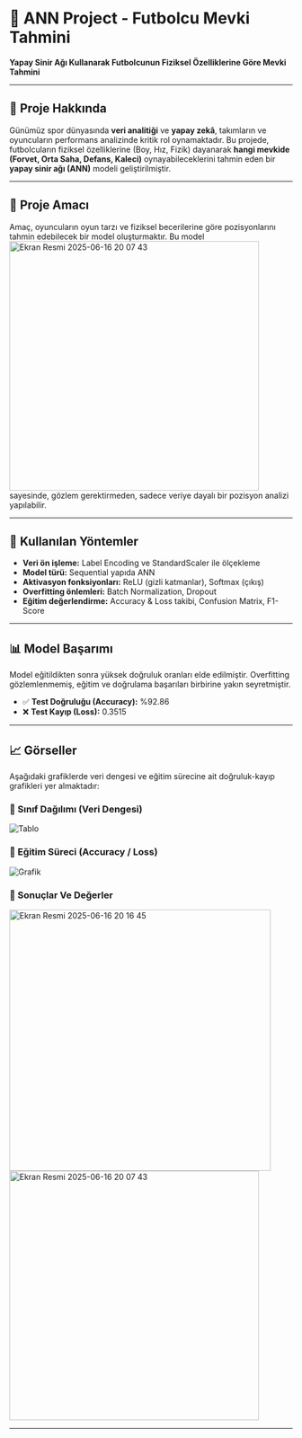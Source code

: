 # 🧠 ANN Project - Futbolcu Mevki Tahmini

**Yapay Sinir Ağı Kullanarak Futbolcunun Fiziksel Özelliklerine Göre Mevki Tahmini**

---

## 📌 Proje Hakkında

Günümüz spor dünyasında **veri analitiği** ve **yapay zekâ**, takımların ve oyuncuların performans analizinde kritik rol oynamaktadır. Bu projede, futbolcuların fiziksel özelliklerine (Boy, Hız, Fizik) dayanarak **hangi mevkide (Forvet, Orta Saha, Defans, Kaleci)** oynayabileceklerini tahmin eden bir **yapay sinir ağı (ANN)** modeli geliştirilmiştir.

---

## 🎯 Proje Amacı

Amaç, oyuncuların oyun tarzı ve fiziksel becerilerine göre pozisyonlarını tahmin edebilecek bir model oluşturmaktır. Bu model <img width="444" alt="Ekran Resmi 2025-06-16 20 07 43" src="https://github.com/user-attachments/assets/854067f4-4e65-4fe0-bd9c-afeb6ead679f" />
sayesinde, gözlem gerektirmeden, sadece veriye dayalı bir pozisyon analizi yapılabilir.

---

## 🧠 Kullanılan Yöntemler

- **Veri ön işleme:** Label Encoding ve StandardScaler ile ölçekleme
- **Model türü:** Sequential yapıda ANN
- **Aktivasyon fonksiyonları:** ReLU (gizli katmanlar), Softmax (çıkış)
- **Overfitting önlemleri:** Batch Normalization, Dropout
- **Eğitim değerlendirme:** Accuracy & Loss takibi, Confusion Matrix, F1-Score

---

## 📊 Model Başarımı

Model eğitildikten sonra yüksek doğruluk oranları elde edilmiştir. Overfitting gözlemlenmemiş, eğitim ve doğrulama başarıları birbirine yakın seyretmiştir.

- ✅ **Test Doğruluğu (Accuracy):** %92.86  
- ❌ **Test Kayıp (Loss):** 0.3515

---

## 📈 Görseller

Aşağıdaki grafiklerde veri dengesi ve eğitim sürecine ait doğruluk-kayıp grafikleri yer almaktadır:

### 🔹 Sınıf Dağılımı (Veri Dengesi)

![Tablo](https://github.com/user-attachments/assets/50dd488d-3005-44cf-aa92-e3337b2a36bb)

### 🔹 Eğitim Süreci (Accuracy / Loss)

![Grafik](https://github.com/user-attachments/assets/7d925f76-3f15-4d81-9df9-802e43ec947a)
### 🔹 Sonuçlar Ve Değerler
<img width="465" alt="Ekran Resmi 2025-06-16 20 16 45" src="https://github.com/user-attachments/assets/e3f1c614-620c-4d80-b0a0-9825bd224ce7" />
<img width="444" alt="Ekran Resmi 2025-06-16 20 07 43" src="https://github.com/user-attachments/assets/c094a609-7b43-42cf-9f9c-27c84fcd8bc7" />

---






